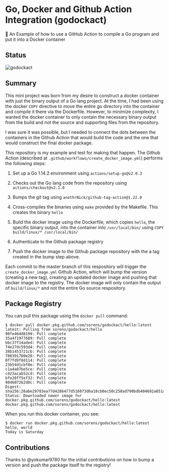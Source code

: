 # Go, Docker and Github Action Integration (godockact)

📓 An Example of how to use a GitHub Action to compile a Go program and put it into a Docker container

## Status

![godockact](https://github.com/sorens/godockact/workflows/godockact/badge.svg)

## Summary

This mini project was born from my desire to construct a docker container with just the binary output of a Go lang project. At the time, I had been using the docker `COPY` directive to move the entire go directory into the container and compile it there via the Dockerfile. However, to minimize complexity, I wanted the docker container to only contain the necessary binary output from the build and not the source and supporting files from the repository.

I was sure it was possible, but I needed to connect the dots between the containers in the Github Action that would build the code and the one that would construct the final docker package.

This repository is my example and test for making that happen. The Github Action (described at `.github/workflows/create_docker_image.yml`) performs the following steps:

1. Set up a Go 1.14.2 environment using `actions/setup-go@v2.0.3`

2. Checks out the Go lang code from the repository using `actions/checkout@v2.1.0`

3. Bumps the git tag using `anothrNick/github-tag-action@1.22.0`

4. Cross-compiles the binaries using `make` provided by the Makefile. This creates the binary `hello`

5. Build the docker image using the Dockerfile, which copies `hello`, the specific binary output, into the container into `/usr/local/bin/` using `COPY build/linux/* /usr/local/bin/`

6. Authenticate to the Github package registry

7. Push the docker image to the Github package repository with the a tag created in the bump step above.

Each commit to the master branch of this respository will trigger the `create_docker_image.yml` Github Action, which will bump the version (creating a new tag), creating an updated docker image and pushing that docker image to the registry. The docker image will only contain the output of `build/linux/*` and not the entire Go source respository.

## Package Registry

You can pull this package using the `docker pull` command:

```shell
$ docker pull docker.pkg.github.com/sorens/godockact/hello:latest
latest: Pulling from sorens/godockact/hello
90fe46dd8199: Pull complete 
35a4f1977689: Pull complete 
bbc37f14aded: Pull complete 
74e27dc593d4: Pull complete 
38b1453721cb: Pull complete 
780391780e20: Pull complete 
0f7fd9f8d114: Pull complete 
23b54d1cbf8e: Pull complete 
c1a4a87be5ce: Pull complete 
c423acab52cd: Pull complete 
bfe28ff5ef32: Pull complete 
904607262d0c: Pull complete 
Digest: sha256:26abe29783ea77d4286477d516073d6a18cb0ec50c258ad790bdb404692a651a
Status: Downloaded newer image for docker.pkg.github.com/sorens/godockact/hello:latest
docker.pkg.github.com/sorens/godockact/hello:latest
```

When you run this docker container, you see:

```shell
$ docker run docker.pkg.github.com/sorens/godockact/hello:latest
hello, world
Today is Saturday
```

## Contributions

Thanks to @yokumar9780 for the initial contributions on how to bump a version and push the package itself to the registry!
